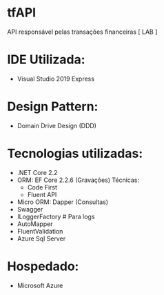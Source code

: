 # tfAPI
API responsável pelas transações financeiras [ LAB ]

# IDE Utilizada:
 - Visual Studio 2019 Express
# Design Pattern:
 - Domain Drive Design (DDD)
# Tecnologias utilizadas:
 - .NET Core 2.2
 - ORM: EF Core 2.2.6 (Gravações)
	Técnicas:
	 * Code First
	 * Fluent API
 - Micro ORM: Dapper (Consultas)
 - Swagger
 - ILoggerFactory # Para logs
 - AutoMapper
 - FluentValidation
 - Azure Sql Server
# Hospedado:
 - Microsoft Azure
